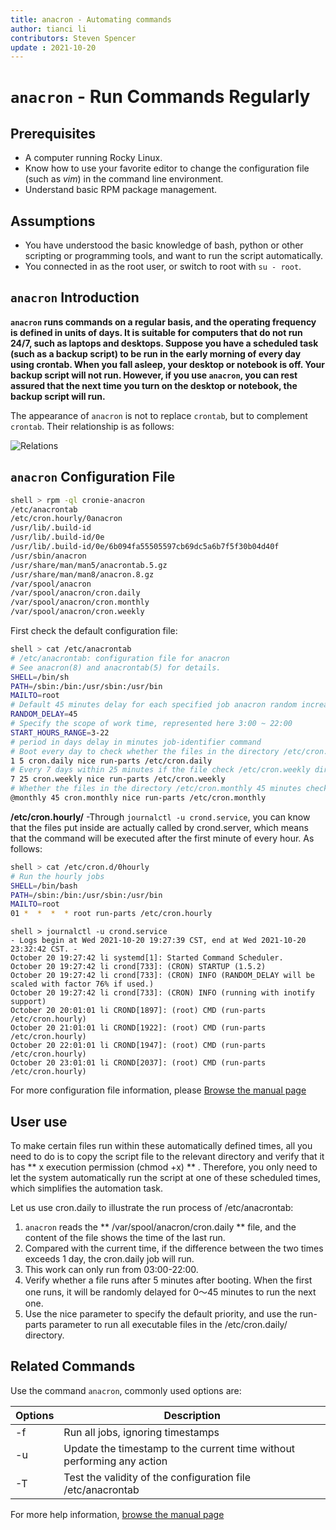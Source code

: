 ```yaml
---
title: anacron - Automating commands
author: tianci li
contributors: Steven Spencer
update : 2021-10-20
---
```


#  `anacron` - Run Commands Regularly

##  Prerequisites

* A computer running Rocky Linux.
* Know how to use your favorite editor to change the configuration file (such as *vim*) in the command line environment.
* Understand basic RPM package management.

##  Assumptions

* You have understood the basic knowledge of bash, python or other scripting or programming tools, and want to run the script automatically.
* You connected in as the root user, or switch to root with `su - root`.

##  `anacron` Introduction

**`anacron` runs commands on a regular basis, and the operating frequency is defined in units of days. It is suitable for computers that do not run 24/7, such as laptops and desktops. Suppose you have a scheduled task (such as a backup script) to be run in the early morning of every day using crontab. When you fall asleep, your desktop or notebook is off. Your backup script will not run. However, if you use `anacron`, you can rest assured that the next time you turn on the desktop or notebook, the backup script will run.**

The appearance of `anacron` is not to replace `crontab`, but to complement `crontab`. Their relationship is as follows:

![ Relations ](../images/anacron_01.png)

## `anacron` Configuration File

```bash
shell > rpm -ql cronie-anacron
/etc/anacrontab
/etc/cron.hourly/0anacron
/usr/lib/.build-id
/usr/lib/.build-id/0e
/usr/lib/.build-id/0e/6b094fa55505597cb69dc5a6b7f5f30b04d40f
/usr/sbin/anacron
/usr/share/man/man5/anacrontab.5.gz
/usr/share/man/man8/anacron.8.gz
/var/spool/anacron
/var/spool/anacron/cron.daily
/var/spool/anacron/cron.monthly
/var/spool/anacron/cron.weekly
```

First check the default configuration file:
```bash
shell > cat /etc/anacrontab
# /etc/anacrontab: configuration file for anacron
# See anacron(8) and anacrontab(5) for details.
SHELL=/bin/sh
PATH=/sbin:/bin:/usr/sbin:/usr/bin
MAILTO=root
# Default 45 minutes delay for each specified job anacron random increase 0-45 minutes.
RANDOM_DELAY=45
# Specify the scope of work time, represented here 3:00 ~ 22:00
START_HOURS_RANGE=3-22
# period in days delay in minutes job-identifier command
# Boot every day to check whether the files in the directory /etc/cron.daily be executed in 5 minutes, if not executed today, then to the next
1 5 cron.daily nice run-parts /etc/cron.daily
# Every 7 days within 25 minutes if the file check /etc/cron.weekly directory is executed after boot, if not executed within a week, it will be executed next
7 25 cron.weekly nice run-parts /etc/cron.weekly
# Whether the files in the directory /etc/cron.monthly 45 minutes checking is performed after every start for a month
@monthly 45 cron.monthly nice run-parts /etc/cron.monthly
```

**/etc/cron.hourly/** -Through `journalctl -u crond.service`, you can know that the files put inside are actually called by crond.server, which means that the command will be executed after the first minute of every hour. As follows:

```bash
shell > cat /etc/cron.d/0hourly
# Run the hourly jobs
SHELL=/bin/bash
PATH=/sbin:/bin:/usr/sbin:/usr/bin
MAILTO=root
01 *  *  *  * root run-parts /etc/cron.hourly
```
```
shell > journalctl -u crond.service
- Logs begin at Wed 2021-10-20 19:27:39 CST, end at Wed 2021-10-20 23:32:42 CST. -
October 20 19:27:42 li systemd[1]: Started Command Scheduler.
October 20 19:27:42 li crond[733]: (CRON) STARTUP (1.5.2)
October 20 19:27:42 li crond[733]: (CRON) INFO (RANDOM_DELAY will be scaled with factor 76% if used.)
October 20 19:27:42 li crond[733]: (CRON) INFO (running with inotify support)
October 20 20:01:01 li CROND[1897]: (root) CMD (run-parts /etc/cron.hourly)
October 20 21:01:01 li CROND[1922]: (root) CMD (run-parts /etc/cron.hourly)
October 20 22:01:01 li CROND[1947]: (root) CMD (run-parts /etc/cron.hourly)
October 20 23:01:01 li CROND[2037]: (root) CMD (run-parts /etc/cron.hourly)

```

For more configuration file information, please [Browse the manual page](https://man7.org/linux/man-pages/man5/anacrontab.5.html)

## User use

To make certain files run within these automatically defined times, all you need to do is to copy the script file to the relevant directory and verify that it has ** x execution permission (chmod +x) ** . Therefore, you only need to let the system automatically run the script at one of these scheduled times, which simplifies the automation task.

Let us use cron.daily to illustrate the run process of /etc/anacrontab:

1. `anacron` reads the ** /var/spool/anacron/cron.daily ** file, and the content of the file shows the time of the last run.
2. Compared with the current time, if the difference between the two times exceeds 1 day, the cron.daily job will run.
3. This work can only run from 03:00-22:00.
4. Verify whether a file runs after 5 minutes after booting. When the first one runs, it will be randomly delayed for 0～45 minutes to run the next one.
5. Use the nice parameter to specify the default priority, and use the run-parts parameter to run all executable files in the /etc/cron.daily/ directory.

## Related Commands

Use the command `anacron`, commonly used options are:

| Options | Description |
| --- | --- |
| -f | Run all jobs, ignoring timestamps |
| -u | Update the timestamp to the current time without performing any action |
| -T | Test the validity of the configuration file /etc/anacrontab |

For more help information, [browse the manual page](https://man7.org/linux/man-pages/man8/anacron.8.html)
